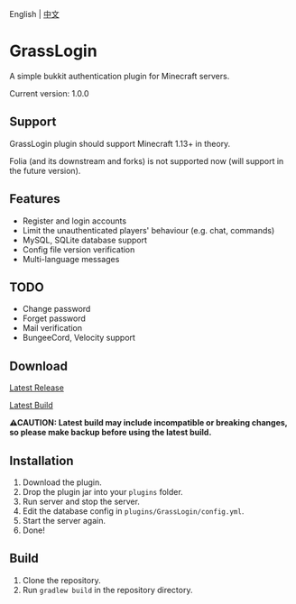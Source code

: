 English | [中文](./readme_zh.md)

# GrassLogin
A simple bukkit authentication plugin for Minecraft servers.

Current version: 1.0.0

## Support
GrassLogin plugin should support Minecraft 1.13+ in theory.

Folia (and its downstream and forks) is not supported now (will support in the future version).

## Features
- Register and login accounts
- Limit the unauthenticated players' behaviour (e.g. chat, commands)
- MySQL, SQLite database support
- Config file version verification
- Multi-language messages

## TODO
- Change password
- Forget password
- Mail verification
- BungeeCord, Velocity support

## Download
[Latest Release](https://github.com/BlockNeko-11/GrassLogin/releases/latest)

[Latest Build](https://github.com/BlockNeko-11/GrassLogin/actions?query=event:push+branch:dev)

**⚠CAUTION: Latest build may include incompatible or breaking changes, so please make backup before using the latest build.**

## Installation
1. Download the plugin.
2. Drop the plugin jar into your `plugins` folder.
3. Run server and stop the server.
4. Edit the database config in `plugins/GrassLogin/config.yml`.
5. Start the server again.
6. Done!

## Build
1. Clone the repository.
2. Run `gradlew build` in the repository directory.
